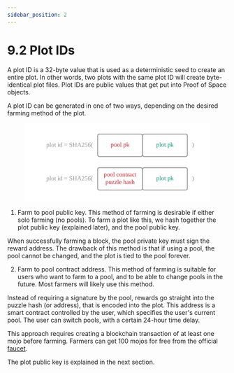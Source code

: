 ```yaml
---
sidebar_position: 2
---
```


# 9.2 Plot IDs

A plot ID is a 32-byte value that is used as a deterministic seed to create an entire plot. In other words, two plots with the same plot ID will create byte-identical plot files. Plot IDs are public values that get put into Proof of Space objects.

A plot ID can be generated in one of two ways, depending on the desired farming method of the plot. 

<figure>
<img src="/img/keys/plot_id.png" alt="drawing"/>
</figure>

1. Farm to pool public key. This method of farming is desirable if either solo farming (no pools). To farm a plot like this, we hash together the plot public key (explained later), and the pool public key.

When successfully farming a block, the pool private key must sign the reward address. 
The drawback of this method is that if using a pool, the pool cannot be changed, and the plot is tied to the pool forever.

2. Farm to pool contract address. This method of farming is suitable for users who want to farm to a pool, and to be able to change pools in the future. Most farmers will likely use this method.

Instead of requiring a signature by the pool, rewards go straight into the puzzle hash (or address), that is encoded into the plot. This address is a smart contract controlled by the user, which specifies the user's current pool. The user can switch pools, with a certain 24-hour time delay.

This approach requires creating a blockchain transaction of at least one mojo before farming. Farmers can get 100 mojos for free from the official [faucet](https://faucet.chia.net/ "Chia Network's official faucet").

The plot public key is explained in the next section.

